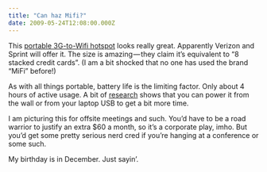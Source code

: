```yaml
---
title: "Can haz Mifi?"
date: 2009-05-24T12:08:00.000Z
---
```


This [portable 3G-to-Wifi hotspot](http://news.cnet.com/8301-13924_3-10247616-64.html) looks really great. Apparently Verizon and Sprint will offer it. The size is amazing — they claim it’s equivalent to “8 stacked credit cards”. (I am a bit shocked that no one has used the brand “MiFi” before!)

As with all things portable, battery life is the limiting factor. Only about 4 hours of active usage. A bit of [research](http://b2b.vzw.com/broadband/mobilehotspot.html) shows that you can power it from the wall or from your laptop USB to get a bit more time.

I am picturing this for offsite meetings and such. You’d have to be a road warrior to justify an extra $60 a month, so it’s a corporate play, imho. But you’d get some pretty serious nerd cred if you’re hanging at a conference or some such.

My birthday is in December. Just sayin’.
